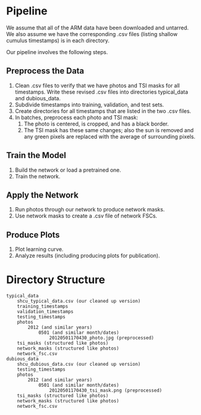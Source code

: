 # Pipeline

We assume that all of the ARM data have been downloaded and untarred. We also assume we have the corresponding .csv
files (listing shallow cumulus timestamps) is in each directory.

Our pipeline involves the following steps.

## Preprocess the Data

1. Clean .csv files to verify that we have photos and TSI masks for all timestamps. Write these revised .csv files into
   directories typical_data and dubious_data.
1. Subdivide timestamps into training, validation, and test sets.
1. Create directories for all timestamps that are listed in the two .csv files.
1. In batches, preprocess each photo and TSI mask:
   1. The photo is centered, is cropped, and has a black border.
   1. The TSI mask has these same changes; also the sun is removed and any green pixels are replaced with the average
      of surrounding pixels.

## Train the Model

1. Build the network or load a pretrained one.
1. Train the network.

## Apply the Network

1. Run photos through our network to produce network masks.
1. Use network masks to create a .csv file of network FSCs.

## Produce Plots

1. Plot learning curve.
1. Analyze results (including producing plots for publication).

# Directory Structure

```
typical_data
    shcu_typical_data.csv (our cleaned up version)
    training_timestamps
    validation_timestamps
    testing_timestamps
    photos
        2012 (and similar years)
            0501 (and similar month/dates)
                20120501170430_photo.jpg (preprocessed)
    tsi_masks (structured like photos)
    network_masks (structured like photos)
    network_fsc.csv
dubious_data
    shcu_dubious_data.csv (our cleaned up version)
    testing_timestamps
    photos
        2012 (and similar years)
            0501 (and similar month/dates)
                20120501170430_tsi_mask.png (preprocessed)
    tsi_masks (structured like photos)
    network_masks (structured like photos)
    network_fsc.csv
```